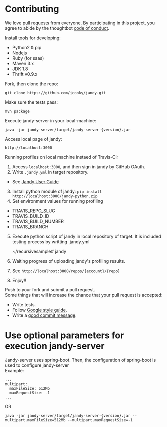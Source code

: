 # Contributing

We love pull requests from everyone. By participating in this project, you agree to abide by the thoughtbot [code of conduct].

[code of conduct]: https://thoughtbot.com/open-source-code-of-conduct

Install tools for developing: 
- Python2 & pip
- Nodejs
- Ruby (for saas)
- Maven 3.x
- JDK 1.8
- Thrift v0.9.x

Fork, then clone the repo:

    git clone https://github.com/jcooky/jandy.git

Make sure the tests pass:

    mvn package

Execute jandy-server in your local-machine:

    java -jar jandy-server/target/jandy-server-{version}.jar

Access local page of jandy:

    http://localhost:3000

Running profiles on local machine instaed of Travis-CI:

1. Access <code>localhost:3000</code>, and then sign in jandy by GitHub OAuth.
2. Write <code>.jandy.yml</code> in target repository.
  - See [Jandy User Guide](http://github.com/syjsmk/recursivesample)
3. Install python module of jandy: <code>pip install http://localhost:3000/jandy-python.zip</code>
4. Set environment values for running profiling
  - TRAVIS_REPO_SLUG
  - TRAVIS_BUILD_ID
  - TRAVIS_BUILD_NUMBER
  - TRAVIS_BRANCH
5. Execute python script of jandy in local repository of target. It is included testing process by writting .jandy.yml
    
    ~/recursivesample# jandy
    
6. Waiting progress of uploading jandy's profiling results.
7. See <code>http://localhost:3000/repos/{account}/{repo}</code>
8. Enjoy!!

Push to your fork and submit a pull request.<br>
Some things that will increase the chance that your pull request is accepted:

- Write tests.
- Follow [Google style guide](https://google.github.io/styleguide/javaguide.html).
- Write a [good commit message](http://tbaggery.com/2008/04/19/a-note-about-git-commit-messages.html).

# Use optional parameters for execution jandy-server
Jandy-server uses spring-boot. Then, the configuration of spring-boot is used to configure jandy-server<br>
Example:

    ...
    multipart:
      maxFileSize: 512Mb
      maxRequestSize: -1
    ...
    
OR
    
    java -jar jandy-server/target/jandy-server-{version}.jar --multipart.maxFileSize=512Mb --multipart.maxRequestSize=-1
